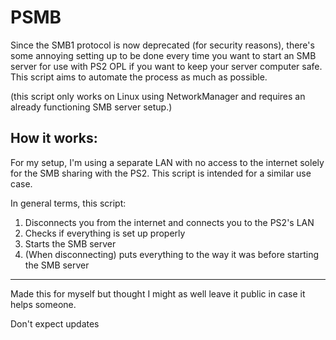 # PSMB
Since the SMB1 protocol is now deprecated (for security reasons), there's some annoying setting up to be done every time you want to start an SMB server for use with PS2 OPL if you want to keep your server computer safe. This script aims to automate the process as much as possible.

(this script only works on Linux using NetworkManager and requires an already functioning SMB server setup.)

## How it works:
For my setup, I'm using a separate LAN with no access to the internet solely for the SMB sharing with the PS2. This script is intended for a similar use case.

In general terms, this script:
1. Disconnects you from the internet and connects you to the PS2's LAN
2. Checks if everything is set up properly
3. Starts the SMB server
4. (When disconnecting) puts everything to the way it was before starting the SMB server

---

Made this for myself but thought I might as well leave it public in case it helps someone.

Don't expect updates
